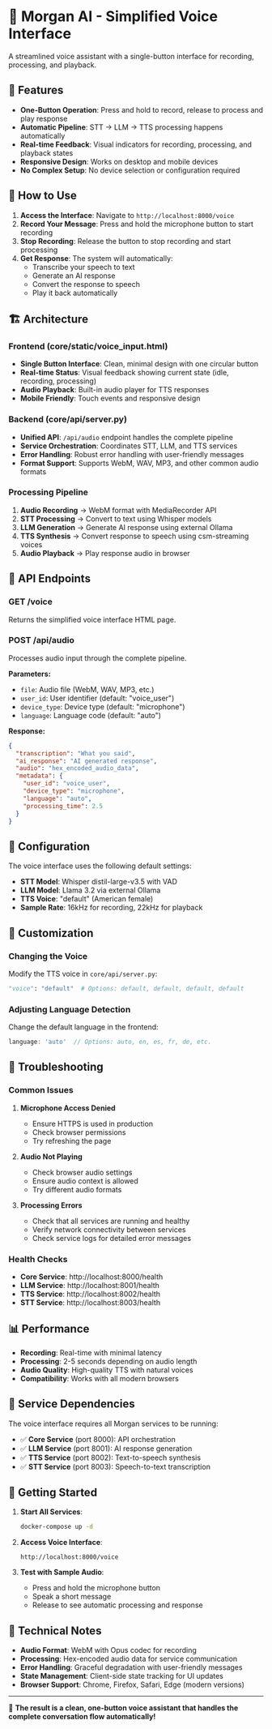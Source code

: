 # 🎤 Morgan AI - Simplified Voice Interface

A streamlined voice assistant with a single-button interface for recording, processing, and playback.

## 🚀 Features

- **One-Button Operation**: Press and hold to record, release to process and play response
- **Automatic Pipeline**: STT → LLM → TTS processing happens automatically
- **Real-time Feedback**: Visual indicators for recording, processing, and playback states
- **Responsive Design**: Works on desktop and mobile devices
- **No Complex Setup**: No device selection or configuration required

## 📱 How to Use

1. **Access the Interface**: Navigate to `http://localhost:8000/voice`
2. **Record Your Message**: Press and hold the microphone button to start recording
3. **Stop Recording**: Release the button to stop recording and start processing
4. **Get Response**: The system will automatically:
   - Transcribe your speech to text
   - Generate an AI response
   - Convert the response to speech
   - Play it back automatically

## 🏗️ Architecture

### Frontend (core/static/voice_input.html)
- **Single Button Interface**: Clean, minimal design with one circular button
- **Real-time Status**: Visual feedback showing current state (idle, recording, processing)
- **Audio Playback**: Built-in audio player for TTS responses
- **Mobile Friendly**: Touch events and responsive design

### Backend (core/api/server.py)
- **Unified API**: `/api/audio` endpoint handles the complete pipeline
- **Service Orchestration**: Coordinates STT, LLM, and TTS services
- **Error Handling**: Robust error handling with user-friendly messages
- **Format Support**: Supports WebM, WAV, MP3, and other common audio formats

### Processing Pipeline
1. **Audio Recording** → WebM format with MediaRecorder API
2. **STT Processing** → Convert to text using Whisper models
3. **LLM Generation** → Generate AI response using external Ollama
4. **TTS Synthesis** → Convert response to speech using csm-streaming voices
5. **Audio Playback** → Play response audio in browser

## 🎯 API Endpoints

### GET /voice
Returns the simplified voice interface HTML page.

### POST /api/audio
Processes audio input through the complete pipeline.

**Parameters:**
- `file`: Audio file (WebM, WAV, MP3, etc.)
- `user_id`: User identifier (default: "voice_user")
- `device_type`: Device type (default: "microphone")
- `language`: Language code (default: "auto")

**Response:**
```json
{
  "transcription": "What you said",
  "ai_response": "AI generated response",
  "audio": "hex_encoded_audio_data",
  "metadata": {
    "user_id": "voice_user",
    "device_type": "microphone",
    "language": "auto",
    "processing_time": 2.5
  }
}
```

## 🔧 Configuration

The voice interface uses the following default settings:
- **STT Model**: Whisper distil-large-v3.5  with VAD
- **LLM Model**: Llama 3.2 via external Ollama
- **TTS Voice**: "default" (American female)
- **Sample Rate**: 16kHz for recording, 22kHz for playback

## 🎨 Customization

### Changing the Voice
Modify the TTS voice in `core/api/server.py`:
```python
"voice": "default"  # Options: default, default, default, default
```

### Adjusting Language Detection
Change the default language in the frontend:
```javascript
language: 'auto'  // Options: auto, en, es, fr, de, etc.
```

## 🐛 Troubleshooting

### Common Issues

1. **Microphone Access Denied**
   - Ensure HTTPS is used in production
   - Check browser permissions
   - Try refreshing the page

2. **Audio Not Playing**
   - Check browser audio settings
   - Ensure audio context is allowed
   - Try different audio formats

3. **Processing Errors**
   - Check that all services are running and healthy
   - Verify network connectivity between services
   - Check service logs for detailed error messages

### Health Checks
- **Core Service**: http://localhost:8000/health
- **LLM Service**: http://localhost:8001/health
- **TTS Service**: http://localhost:8002/health
- **STT Service**: http://localhost:8003/health

## 📊 Performance

- **Recording**: Real-time with minimal latency
- **Processing**: 2-5 seconds depending on audio length
- **Audio Quality**: High-quality TTS with natural voices
- **Compatibility**: Works with all modern browsers

## 🔄 Service Dependencies

The voice interface requires all Morgan services to be running:
- ✅ **Core Service** (port 8000): API orchestration
- ✅ **LLM Service** (port 8001): AI response generation
- ✅ **TTS Service** (port 8002): Text-to-speech synthesis
- ✅ **STT Service** (port 8003): Speech-to-text transcription

## 🚀 Getting Started

1. **Start All Services**:
   ```bash
   docker-compose up -d
   ```

2. **Access Voice Interface**:
   ```
   http://localhost:8000/voice
   ```

3. **Test with Sample Audio**:
   - Press and hold the microphone button
   - Speak a short message
   - Release to see automatic processing and response

## 📝 Technical Notes

- **Audio Format**: WebM with Opus codec for recording
- **Processing**: Hex-encoded audio data for service communication
- **Error Handling**: Graceful degradation with user-friendly messages
- **State Management**: Client-side state tracking for UI updates
- **Browser Support**: Chrome, Firefox, Safari, Edge (modern versions)

---

🎯 **The result is a clean, one-button voice assistant that handles the complete conversation flow automatically!**
